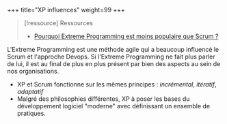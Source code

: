 +++
title="XP influences"
weight=99
+++

> [!ressource] Ressources
> - [Pourquoi Extreme Programming est moins populaire que Scrum ?](https://youtu.be/T1d8bfez5yA)

L'Extreme Programming est une méthode agile qui a beaucoup influencé le Scrum et l'approche Devops. Si l'Extreme Programming ne fait plus parler de lui, il est au final de plus en plus présent par bien des aspects au sein de nos organisations.
- XP et Scrum fonctionne sur les mêmes principes : *incrémental*, *itératif*, *adaptatif*
- Malgré des philosophies différentes, XP à poser les bases du développement logiciel "moderne" avec définissant un ensemble de pratiques.
